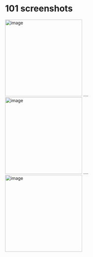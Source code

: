 # 101 screenshots
<img width="250" alt="image" src="https://github.com/user-attachments/assets/ccdbf38f-5d74-4fe6-bf70-e64c29ed8065">
....
<img width="250" alt="image" src="https://github.com/user-attachments/assets/b4b3bb0c-9b10-46e2-8006-fdd8104194a7">
....
<img width="250" alt="image" src="https://github.com/user-attachments/assets/fc9874f3-d869-4e9a-96a5-c2464afd9d7d">

